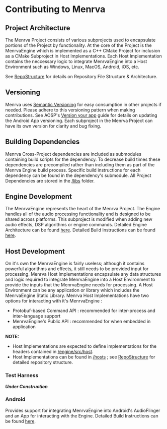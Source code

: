 # Contributing to Menrva

## Project Architecture
The Menrva Project consists of various subprojects used to encapsulate portions of the Project by functionality.  At the core of the Project is the MenrvaEngine which is implemented as a C++ CMake Project for inclusion as a CMake Subproject in Host Implementations.  Each Host Implementation contains the neccessary logic to integrate MenrvaEngine into a Host Environment such as Windows, Linux, MacOS, Android, iOS, etc.

See [RepoStructure](RepoStructure.md) for details on Repository File Structure & Architecture.

## Versioning
Menrva uses [Semantic Versioning](https://semver.org/) for easy consumption in other projects if needed.  Please adhere to this versioning pattern when making contributions.  See AOSP's [Version your app](https://developer.android.com/studio/publish/versioning) guide for details on updating the Android App versioning.  Each subproject in the Menrva Project can have its own version for clarity and bug fixing.

## Building Dependencies
Menrva Cross-Project dependencies are included as submodules containing build scripts for the dependency.  To decrease build times these dependencies are precompiled rather than including them as part of the Menrva Engine build process.  Specific build instructions for each dependency can be found in the dependency's submodule.  All Project Dependencies are stored in the [/libs](../libs) folder.

## Engine Development
The MenrvaEngine represents the heart of the Menrva Project.  The Engine handles all of the audio processing functionality and is designed to be shared across platforms.  This subproject is modified when adding new audio effects, DSP algorithms or engine commands.  Detailed Engine Architecture can be found [here](../engine/docs/EngineArchitecture.md).  Detailed Build Instructions can be found [here](../engine/docs/BuildInstructions.md).

## Host Development
On it's own the MenrvaEngine is fairly useless; although it contains powerful algorithms and effects, it still needs to be provided input for processing.  Menrva Host Implementations encapsulate any data structures and logic required to integrate MenrvaEngine into a Host Environment to provide the inputs that the MenrvaEngine needs for processing.  A Host Environment can be any application or library which includes the MenrvaEngine Static Library.  Menrva Host Implementations have two options for interacting with it's MenrvaEngine : 
  - Protobuf-based Command API : recommended for inter-process and inter-language support
  - MenrvaEngine's Public API : recommended for when embedded in application

**NOTE:**
  - Host Implementations are expected to define implementations for the headers contained in [/engine/src/host](../engine/src/host).
  - Host Implementations can be found in [/hosts](/hosts) ; see [RepoStructure](RepoStructure.md) for detailed repository structure.

### Test Harness
***Under Construction***

### Android
Provides support for integrating MenrvaEngine into Android's AudioFlinger and an App for interacting with the Engine.  Detailed Build Instructions can be found [here](../hosts/android/docs/BuildInstructions.md).
